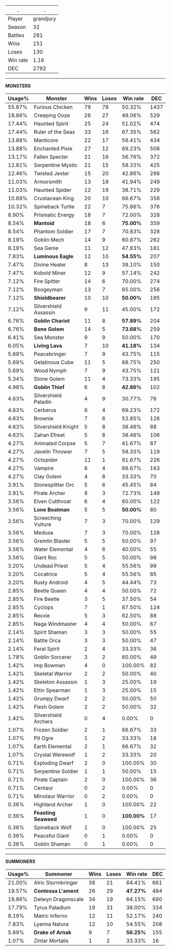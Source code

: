 .|.
|-|-
Player|grandjury
Season|32
Battles|281
Wins|151
Loses|130
Win rate|1.16
DEC|2792

---
**MONSTERS**

Usage%|Monster|Wins|Loses|Win rate|DEC|
-|-|-|-|-|-|
55.87%|Furious Chicken|79|78|50.32%|1437|
18.86%|Creeping Ooze|26|27|49.06%|529|
17.44%|Haunted Spirit|25|24|51.02%|474|
17.44%|Ruler of the Seas|33|16|67.35%|562|
13.88%|Manticore|22|17|56.41%|434|
13.88%|Enchanted Pixie|27|12|69.23%|508|
13.17%|Fallen Specter|21|16|56.76%|372|
12.81%|Serpentine Mystic|21|15|58.33%|425|
12.46%|Twisted Jester|15|20|42.86%|266|
11.03%|Armorsmith|13|18|41.94%|249|
11.03%|Haunted Spider|12|19|38.71%|229|
10.68%|Crustacean King|20|10|66.67%|358|
10.32%|Spineback Turtle|22|7|75.86%|376|
8.90%|Prismatic Energy|18|7|72.00%|328|
8.54%|**Mantoid**|18|6|**75.00%**|359|
8.54%|Phantom Soldier|17|7|70.83%|328|
8.19%|Goblin Mech|14|9|60.87%|262|
8.19%|Sea Genie|11|12|47.83%|181|
7.83%|**Luminous Eagle**|12|10|**54.55%**|207|
7.47%|Divine Healer|8|13|38.10%|150|
7.47%|Kobold Miner|12|9|57.14%|242|
7.12%|Fire Spitter|14|6|70.00%|274|
7.12%|Boogeyman|13|7|65.00%|256|
7.12%|**Shieldbearer**|10|10|**50.00%**|195|
7.12%|Silvershield Assassin|9|11|45.00%|172|
6.76%|**Goblin Chariot**|11|8|**57.89%**|204|
6.76%|**Bone Golem**|14|5|**73.68%**|259|
6.41%|Sea Monster|9|9|50.00%|170|
6.05%|**Living Lava**|7|10|**41.18%**|134|
5.69%|Peacebringer|7|9|43.75%|115|
5.69%|Gelatinous Cube|11|5|68.75%|250|
5.69%|Wood Nymph|7|9|43.75%|121|
5.34%|Stone Golem|11|4|73.33%|195|
4.98%|**Goblin Thief**|6|8|**42.86%**|102|
4.63%|Silvershield Paladin|4|9|30.77%|76|
4.63%|Cerberus|9|4|69.23%|172|
4.63%|Brownie|7|6|53.85%|126|
4.63%|Silvershield Knight|5|8|38.46%|88|
4.63%|Zalran Efreet|5|8|38.46%|106|
4.27%|Animated Corpse|5|7|41.67%|87|
4.27%|Javelin Thrower|7|5|58.33%|119|
4.27%|Octopider|11|1|91.67%|226|
4.27%|Vampire|8|4|66.67%|163|
4.27%|Clay Golem|4|8|33.33%|70|
3.91%|Stonesplitter Orc|5|6|45.45%|84|
3.91%|Pirate Archer|8|3|72.73%|149|
3.56%|Elven Cutthroat|6|4|60.00%|122|
3.56%|**Lone Boatman**|5|5|**50.00%**|80|
3.56%|Screeching Vulture|7|3|70.00%|129|
3.56%|Medusa|7|3|70.00%|126|
3.56%|Gremlin Blaster|5|5|50.00%|97|
3.56%|Water Elemental|4|6|40.00%|55|
3.56%|Giant Roc|5|5|50.00%|98|
3.20%|Undead Priest|5|4|55.56%|99|
3.20%|Cocatrice|5|4|55.56%|85|
3.20%|Rusty Android|4|5|44.44%|73|
2.85%|Beetle Queen|4|4|50.00%|72|
2.85%|Fire Beetle|3|5|37.50%|54|
2.85%|Cyclops|7|1|87.50%|124|
2.85%|Rexxie|5|3|62.50%|88|
2.85%|Naga Windmaster|4|4|50.00%|67|
2.14%|Spirit Shaman|3|3|50.00%|55|
2.14%|Battle Orca|3|3|50.00%|47|
2.14%|Feral Spirit|2|4|33.33%|36|
1.78%|Goblin Sorcerer|3|2|60.00%|49|
1.42%|Imp Bowman|4|0|100.00%|82|
1.42%|Skeletal Warrior|2|2|50.00%|40|
1.42%|Skeleton Assassin|1|3|25.00%|19|
1.42%|Ettin Spearman|1|3|25.00%|15|
1.42%|Grumpy Dwarf|2|2|50.00%|50|
1.42%|Flesh Golem|2|2|50.00%|32|
1.42%|Silvershield Archers|0|4|0.00%|0|
1.07%|Frozen Soldier|2|1|66.67%|33|
1.07%|Pit Ogre|1|2|33.33%|18|
1.07%|Earth Elemental|2|1|66.67%|32|
1.07%|Crystal Werewolf|1|2|33.33%|20|
0.71%|Exploding Dwarf|2|0|100.00%|30|
0.71%|Serpentine Soldier|1|1|50.00%|15|
0.71%|Pirate Captain|2|0|100.00%|36|
0.71%|Centaur|0|2|0.00%|0|
0.71%|Minotaur Warrior|0|2|0.00%|0|
0.36%|Highland Archer|1|0|100.00%|22|
0.36%|**Feasting Seaweed**|1|0|**100.00%**|17|
0.36%|Spineback Wolf|1|0|100.00%|25|
0.36%|Peaceful Giant|0|1|0.00%|0|
0.36%|Goblin Shaman|0|1|0.00%|0|

---
**SUMMONERS**

Usage%|Summoner|Wins|Loses|Win rate|DEC|
-|-|-|-|-|-|
21.00%|Alric Stormbringer|38|21|64.41%|661|
19.57%|**Contessa L'ament**|26|29|**47.27%**|484|
18.86%|Delwyn Dragonscale|34|19|64.15%|690|
17.79%|Tyrus Paladium|19|31|38.00%|334|
8.19%|Malric Inferno|12|11|52.17%|240|
7.83%|Lyanna Natura|12|10|54.55%|208|
5.69%|**Drake of Arnak**|9|7|**56.25%**|155|
1.07%|Zintar Mortalis|1|2|33.33%|16|
